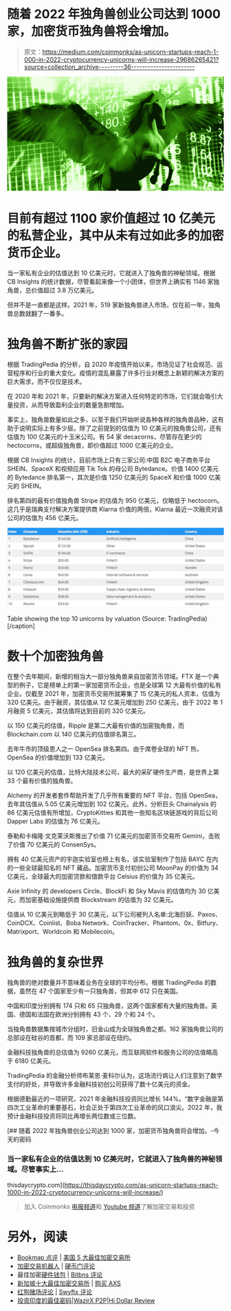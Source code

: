 # 随着 2022 年独角兽创业公司达到 1000 家，加密货币独角兽将会增加。

> 原文：<https://medium.com/coinmonks/as-unicorn-startups-reach-1-000-in-2022-cryptocurrency-unicorns-will-increase-29686265421?source=collection_archive---------36----------------------->

![](img/19de82336b16390446d49f1b42275a96.png)

# 目前有超过 1100 家价值超过 10 亿美元的私营企业，其中从未有过如此多的加密货币企业。

当一家私有企业的估值达到 10 亿美元时，它就进入了独角兽的神秘领域。根据 CB Insights 的统计数据，尽管看起来像一个小团体，但世界上确实有 1146 家独角兽，总价值超过 3.8 万亿美元。

但并不是一直都是这样。2021 年，519 家新独角兽进入市场，仅在前一年，独角兽总数就翻了一番多。

# 独角兽不断扩张的家园

根据 TradingPedia 的分析，自 2020 年疫情开始以来，市场见证了社会规范、运营程序和行业的重大变化。疫情的混乱暴露了许多行业对概念上新颖的解决方案的巨大需求，而不仅仅是技术。

在 2020 年和 2021 年，只要新的解决方案进入任何特定的市场，它们就会吸引大量投资，从而导致盈利企业的数量急剧增加。

事实上，独角兽数量如此之多，以至于我们开始听说各种各样的独角兽品种，这有助于说明实际上有多少层。除了之前提到的估值为 10 亿美元的独角兽公司，还有估值为 100 亿美元的十玉米公司。有 54 家 decacorns，尽管存在更少的 hectocorns，或超级独角兽，即价值超过 1000 亿美元的企业。

根据 CB Insights 的统计，目前市场上只有三家公司:中国 B2C 电子商务平台 SHEIN、SpaceX 和视频应用 Tik Tok 的母公司 Bytedance。价值 1400 亿美元的 Bytedance 排名第一，其次是价值 1250 亿美元的 SpaceX 和价值 1000 亿美元的 SHEIN。

排名第四的最有价值独角兽 Stripe 的估值为 950 亿美元，仅略低于 hectocorn。这几乎是瑞典支付解决方案提供商 Klarna 价值的两倍，Klarna 最近一次融资对该公司的估值为 456 亿美元。

![](img/2f8e4311f7d61d17ec2eb8840aa01ffa.png)

Table showing the top 10 unicorns by valuation (Source: TradingPedia)[/caption]

# 数十个加密独角兽

在整个去年期间，新增的相当大一部分独角兽来自加密货币领域。FTX 是一个典型的例子，它是榜单上的第一家加密货币企业，也是全球第 12 大最有价值的私有企业。仅截至 2021 年，加密货币交易所就筹集了 15 亿美元的私人资本，估值为 320 亿美元。由于融资，其估值从 12 亿美元增加到 250 亿美元，由于 2022 年 1 月融资 5 亿美元，其估值将达到目前的 320 亿美元。

以 150 亿美元的估值，Ripple 是第二大最有价值的加密独角兽，而 Blockchain.com 以 140 亿美元的估值排名第三。

去年牛市的顶级恩人之一 OpenSea 排名第四。由于席卷全球的 NFT 热，OpenSea 的价值增加到 133 亿美元。

以 120 亿美元的估值，比特大陆技术公司，最大的采矿硬件生产商，是世界上第 33 个最有价值的独角兽。

Alchemy 的开发者套件帮助开发了几乎所有重要的 NFT 平台，包括 OpenSea，去年其估值从 5.05 亿美元增加到 102 亿美元。此外，分析巨头 Chainalysis 的 86 亿美元估值有所增加，CryptoKitties 和其他一些知名区块链游戏的背后公司 Dapper Labs 的估值为 76 亿美元。

泰勒和卡梅隆·文克莱沃斯推出了价值 71 亿美元的加密货币交易所 Gemini，击败了价值 70 亿美元的 ConsenSys。

拥有 40 亿美元资产的宇迦实验室也榜上有名，该实验室制作了包括 BAYC 在内的一些全球最知名的 NFT 藏品。加密货币支付初创公司 MoonPay 的价值为 34 亿美元，全球最大的加密贷款和借款平台 Celsius 的价值为 35 亿美元。

Axie Infinity 的 developers Circle、BlockFi 和 Sky Mavis 的估值均为 30 亿美元，而加密基础设施提供商 Blockstream 的估值为 32 亿美元。

估值从 10 亿美元到略低于 30 亿美元，以下公司被列入名单:北海巨妖、Paxos、CoinDCX、Coinlist、Boba Network、CoinTracker、Phantom、0x、Bitfury、Matrixport、Worldcoin 和 Mobilecoin。

# 独角兽的复杂世界

独角兽的绝对数量并不意味着业务在全球的平均分布。根据 TradingPedia 的数据，虽然在 47 个国家至少有一只独角兽，但其中 612 只在美国。

中国和印度分别拥有 174 只和 65 只独角兽，这两个国家都有大量的独角兽。英国、德国和法国在欧洲分别拥有 43 个、29 个和 24 个。

当独角兽数据集按城市分组时，旧金山成为全球独角兽之都。162 家独角兽公司的总部设在硅谷的首都，而 109 家总部设在纽约。

金融科技独角兽的总估值为 9260 亿美元，而互联网软件和服务公司的估值略高于 6180 亿美元。

TradingPedia 的金融分析师布莱恩·麦科尔认为，这场流行病让人们注意到了数字支付的好处，并导致许多金融科技初创公司获得了数十亿美元的资金。

根据德勤最近的一项研究，2021 年金融科技投资同比增长 144%。“数字金融是第四次工业革命的重要基石，社会正处于第四次工业革命的风口浪尖。2022 年，我预计金融科技投资将同比再增长两位数或三位数。

[](https://thisdaycrypto.com/as-unicorn-startups-reach-1000-in-2022-cryptocurrency-unicorns-will-increase/) [## 随着 2022 年独角兽创业公司达到 1000 家，加密货币独角兽将会增加。-今天的密码

### 当一家私有企业的估值达到 10 亿美元时，它就进入了独角兽的神秘领域。尽管事实上…

thisdaycrypto.com](https://thisdaycrypto.com/as-unicorn-startups-reach-1000-in-2022-cryptocurrency-unicorns-will-increase/) 

> 加入 Coinmonks [电报频道](https://t.me/coincodecap)和 [Youtube 频道](https://www.youtube.com/c/coinmonks/videos)了解加密交易和投资

# 另外，阅读

*   [Bookmap 点评](https://coincodecap.com/bookmap-review-2021-best-trading-software) | [美国 5 大最佳加密交易所](https://coincodecap.com/crypto-exchange-usa)
*   [加密交易机器人](/coinmonks/crypto-trading-bot-c2ffce8acb2a) | [硬币门评论](https://coincodecap.com/coingate-review)
*   最佳加密[硬件钱包](/coinmonks/hardware-wallets-dfa1211730c6) | [Bitbns 评论](/coinmonks/bitbns-review-38256a07e161)
*   [新加坡十大最佳加密交易所](https://coincodecap.com/crypto-exchange-in-singapore) | [购买 AXS](https://coincodecap.com/buy-axs-token)
*   [红狗赌场评论](https://coincodecap.com/red-dog-casino-review) | [Swyftx 评论](https://coincodecap.com/swyftx-review)
*   [投资印度的最佳密码](https://coincodecap.com/best-crypto-to-invest-in-india-in-2021)|[WazirX P2P](https://coincodecap.com/wazirx-p2p)|[Hi Dollar Review](https://coincodecap.com/hi-dollar-review)